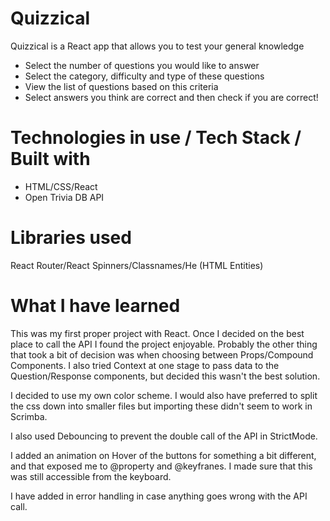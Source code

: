 # Quizzical

Quizzical is a React app that allows you to test your general knowledge
- Select the number of questions you would like to answer
- Select the category, difficulty and type of these questions
- View the list of questions based on this criteria
- Select answers you think are correct and then check if you are correct!

# Technologies in use / Tech Stack / Built with

- HTML/CSS/React
- Open Trivia DB API

# Libraries used
React Router/React Spinners/Classnames/He (HTML Entities)

# What I have learned

This was my first proper project with React. Once I decided on the best place to call
the API I found the project enjoyable. Probably the other thing that took a bit of decision
was when choosing between Props/Compound Components. I also tried Context at one stage to
pass data to the Question/Response components, but decided this wasn't the best solution.

I decided to use my own color scheme. I would also have preferred to split the css down into smaller files but importing these didn't seem to work in Scrimba.

I also used Debouncing to prevent the double call of the API in StrictMode.

I added an animation on Hover of the buttons for something a bit different, and that exposed
me to @property and @keyfranes. I made sure that this was still accessible from the keyboard.

I have added in error handling in case anything goes wrong with the API call.
